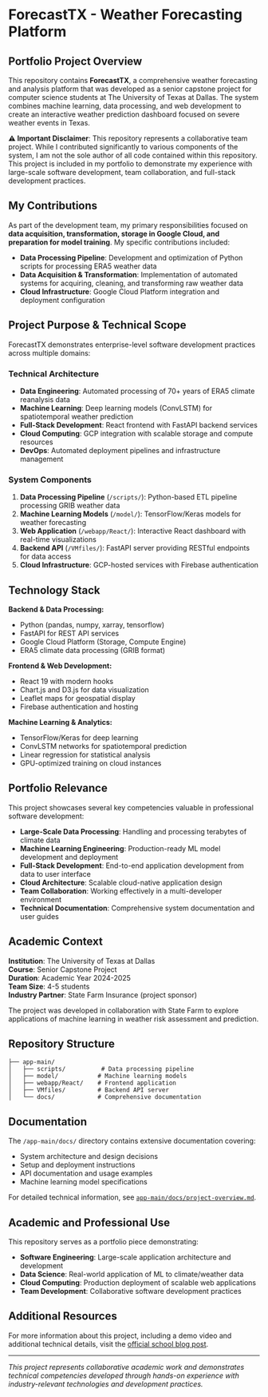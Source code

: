 # ForecastTX - Weather Forecasting Platform

## Portfolio Project Overview

This repository contains **ForecastTX**, a comprehensive weather forecasting and analysis platform that was developed as a senior capstone project for computer science students at The University of Texas at Dallas. The system combines machine learning, data processing, and web development to create an interactive weather prediction dashboard focused on severe weather events in Texas.

**⚠️ Important Disclaimer**: This repository represents a collaborative team project. While I contributed significantly to various components of the system, I am not the sole author of all code contained within this repository. This project is included in my portfolio to demonstrate my experience with large-scale software development, team collaboration, and full-stack development practices.

## My Contributions

As part of the development team, my primary responsibilities focused on **data acquisition, transformation, storage in Google Cloud, and preparation for model training**. My specific contributions included:

- **Data Processing Pipeline**: Development and optimization of Python scripts for processing ERA5 weather data
- **Data Acquisition & Transformation**: Implementation of automated systems for acquiring, cleaning, and transforming raw weather data
- **Cloud Infrastructure**: Google Cloud Platform integration and deployment configuration


## Project Purpose & Technical Scope

ForecastTX demonstrates enterprise-level software development practices across multiple domains:

### Technical Architecture
- **Data Engineering**: Automated processing of 70+ years of ERA5 climate reanalysis data
- **Machine Learning**: Deep learning models (ConvLSTM) for spatiotemporal weather prediction
- **Full-Stack Development**: React frontend with FastAPI backend services
- **Cloud Computing**: GCP integration with scalable storage and compute resources
- **DevOps**: Automated deployment pipelines and infrastructure management

### System Components
1. **Data Processing Pipeline** (`/scripts/`): Python-based ETL pipeline processing GRIB weather data
2. **Machine Learning Models** (`/model/`): TensorFlow/Keras models for weather forecasting
3. **Web Application** (`/webapp/React/`): Interactive React dashboard with real-time visualizations
4. **Backend API** (`/VMfiles/`): FastAPI server providing RESTful endpoints for data access
5. **Cloud Infrastructure**: GCP-hosted services with Firebase authentication

## Technology Stack

**Backend & Data Processing:**
- Python (pandas, numpy, xarray, tensorflow)
- FastAPI for REST API services
- Google Cloud Platform (Storage, Compute Engine)
- ERA5 climate data processing (GRIB format)

**Frontend & Web Development:**
- React 19 with modern hooks
- Chart.js and D3.js for data visualization
- Leaflet maps for geospatial display
- Firebase authentication and hosting

**Machine Learning & Analytics:**
- TensorFlow/Keras for deep learning
- ConvLSTM networks for spatiotemporal prediction
- Linear regression for statistical analysis
- GPU-optimized training on cloud instances

## Portfolio Relevance

This project showcases several key competencies valuable in professional software development:

- **Large-Scale Data Processing**: Handling and processing terabytes of climate data
- **Machine Learning Engineering**: Production-ready ML model development and deployment
- **Full-Stack Development**: End-to-end application development from data to user interface
- **Cloud Architecture**: Scalable cloud-native application design
- **Team Collaboration**: Working effectively in a multi-developer environment
- **Technical Documentation**: Comprehensive system documentation and user guides

## Academic Context

**Institution**: The University of Texas at Dallas  
**Course**: Senior Capstone Project  
**Duration**: Academic Year 2024-2025  
**Team Size**: 4-5 students  
**Industry Partner**: State Farm Insurance (project sponsor)

The project was developed in collaboration with State Farm to explore applications of machine learning in weather risk assessment and prediction.

## Repository Structure

```
├── app-main/
│   ├── scripts/          # Data processing pipeline
│   ├── model/           # Machine learning models
│   ├── webapp/React/    # Frontend application
│   ├── VMfiles/         # Backend API server
│   └── docs/            # Comprehensive documentation
```

## Documentation

The `/app-main/docs/` directory contains extensive documentation covering:
- System architecture and design decisions
- Setup and deployment instructions
- API documentation and usage examples
- Machine learning model specifications

For detailed technical information, see [`app-main/docs/project-overview.md`](app-main/docs/project-overview.md).

## Academic and Professional Use

This repository serves as a portfolio piece demonstrating:
- **Software Engineering**: Large-scale application architecture and development
- **Data Science**: Real-world application of ML to climate/weather data
- **Cloud Computing**: Production deployment of scalable web applications
- **Team Development**: Collaborative software development practices

## Additional Resources

For more information about this project, including a demo video and additional technical details, visit the [official school blog post](https://websites.uta.edu/cseseniordesign/2025/08/04/forecast-tx/).

---

*This project represents collaborative academic work and demonstrates technical competencies developed through hands-on experience with industry-relevant technologies and development practices.*
